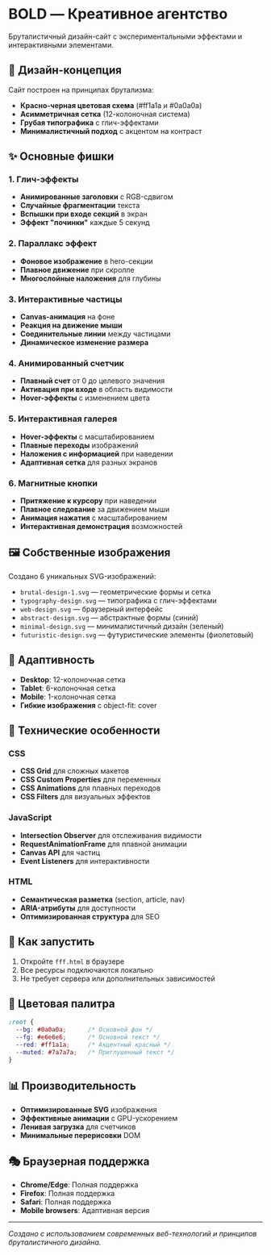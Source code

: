 # BOLD — Креативное агентство

Бруталистичный дизайн-сайт с экспериментальными эффектами и интерактивными элементами.

## 🎨 Дизайн-концепция

Сайт построен на принципах брутализма:
- **Красно-черная цветовая схема** (#ff1a1a и #0a0a0a)
- **Асимметричная сетка** (12-колоночная система)
- **Грубая типографика** с глич-эффектами
- **Минималистичный подход** с акцентом на контраст

## ✨ Основные фишки

### 1. Глич-эффекты
- **Анимированные заголовки** с RGB-сдвигом
- **Случайные фрагментации** текста
- **Вспышки при входе секций** в экран
- **Эффект "починки"** каждые 5 секунд

### 2. Параллакс эффект
- **Фоновое изображение** в hero-секции
- **Плавное движение** при скролле
- **Многослойные наложения** для глубины

### 3. Интерактивные частицы
- **Canvas-анимация** на фоне
- **Реакция на движение мыши**
- **Соединительные линии** между частицами
- **Динамическое изменение размера**

### 4. Анимированный счетчик
- **Плавный счет** от 0 до целевого значения
- **Активация при входе** в область видимости
- **Hover-эффекты** с изменением цвета

### 5. Интерактивная галерея
- **Hover-эффекты** с масштабированием
- **Плавные переходы** изображений
- **Наложения с информацией** при наведении
- **Адаптивная сетка** для разных экранов

### 6. Магнитные кнопки
- **Притяжение к курсору** при наведении
- **Плавное следование** за движением мыши
- **Анимация нажатия** с масштабированием
- **Интерактивная демонстрация** возможностей

## 🖼️ Собственные изображения

Создано 6 уникальных SVG-изображений:
- `brutal-design-1.svg` — геометрические формы и сетка
- `typography-design.svg` — типографика с глич-эффектами
- `web-design.svg` — браузерный интерфейс
- `abstract-design.svg` — абстрактные формы (синий)
- `minimal-design.svg` — минималистичный дизайн (зеленый)
- `futuristic-design.svg` — футуристические элементы (фиолетовый)

## 📱 Адаптивность

- **Desktop**: 12-колоночная сетка
- **Tablet**: 6-колоночная сетка
- **Mobile**: 1-колоночная сетка
- **Гибкие изображения** с object-fit: cover

## 🎯 Технические особенности

### CSS
- **CSS Grid** для сложных макетов
- **CSS Custom Properties** для переменных
- **CSS Animations** для плавных переходов
- **CSS Filters** для визуальных эффектов

### JavaScript
- **Intersection Observer** для отслеживания видимости
- **RequestAnimationFrame** для плавной анимации
- **Canvas API** для частиц
- **Event Listeners** для интерактивности

### HTML
- **Семантическая разметка** (section, article, nav)
- **ARIA-атрибуты** для доступности
- **Оптимизированная структура** для SEO

## 🚀 Как запустить

1. Откройте `fff.html` в браузере
2. Все ресурсы подключаются локально
3. Не требует сервера или дополнительных зависимостей

## 🎨 Цветовая палитра

```css
:root {
  --bg: #0a0a0a;      /* Основной фон */
  --fg: #e6e6e6;      /* Основной текст */
  --red: #ff1a1a;     /* Акцентный красный */
  --muted: #7a7a7a;   /* Приглушенный текст */
}
```

## 📊 Производительность

- **Оптимизированные SVG** изображения
- **Эффективные анимации** с GPU-ускорением
- **Ленивая загрузка** для счетчиков
- **Минимальные перерисовки** DOM

## 🎭 Браузерная поддержка

- **Chrome/Edge**: Полная поддержка
- **Firefox**: Полная поддержка  
- **Safari**: Полная поддержка
- **Mobile browsers**: Адаптивная версия

---

*Создано с использованием современных веб-технологий и принципов бруталистичного дизайна.*
